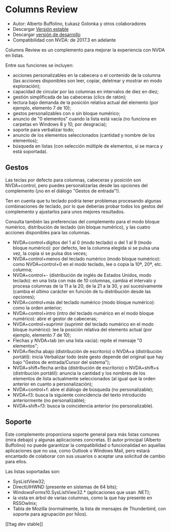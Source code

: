 # Columns Review #

* Autor: Alberto Buffolino, Łukasz Golonka y otros colaboradores
* Descargar  [Versión estable][stable]
* Descargar [versión de desarrollo][dev]
* Compatibilidad con NVDA: de 2017.3 en adelante

Columns Review es un complemento para mejorar la experiencia con NVDA en
listas.

Entre sus funciones se incluyen:

* acciones personalizables en la cabecera o el contenido de la columna (las
  acciones disponibles son leer, copiar, deletrear y mostrar en modo
  exploración);
* capacidad de circular por las columnas en intervalos de diez en diez;
* gestión simplificada de las cabeceras (clics de ratón);
* lectura bajo demanda de la posición relativa actual del elemento (por
  ejemplo, elemento 7 de 10);
* gestos personalizables con o sin bloque numérico;
* anuncio de "0 elementos" cuando la lista está vacía (no funciona en
  carpetas en Windows 8 y 10, por desgracia);
* soporte para verbalizar todo;
* anuncio de los elementos seleccionados (cantidad y nombre de los
  elementos);
* búsqueda en listas (con selección múltiple de elementos, si se marca y
  está soportada).

## Gestos

Las teclas por defecto para columnas, cabeceras y posición son NVDA+control,
pero puedes personalizarlas desde las opciones del complemento (¡no en el
diálogo "Gestos de entrada"!).

Ten en cuenta que tu teclado podría tener problemas procesando algunas
combinaciones de teclado, por lo que deberías probar todos los gestos del
complemento y ajustarlos para unos mejores resultados.

Consulta también las preferencias del complemento para el modo bloque
numérico, distribución de teclado (sin bloque numérico), y las cuatro
acciones disponibles para las columnas.

* NVDA+control+dígitos del 1 al 0 (modo teclado) o del 1 al 9 (modo bloque
  numérico): por defecto, lee la columna elegida si se pulsa una vez, la
  copia si se pulsa dos veces;
* NVDA+control+menos del teclado numérico (modo bloque numérico): como
  NVDA+control+0 en el modo teclado, lee o copia la 10ª, 20ª, etc. columna;
* NVDA+control+- (distribución de inglés de Estados Unidos, modo teclado):
  en una lista con más de 10 columnas, cambia el intervalo y procesa
  columnas de la 11 a la 20, de la 21 a la 30, y así sucesivamente (cambia
  el último carácter en función de tu distribución desde las opciones);
* NVDA+control+más del teclado numérico (modo bloque numérico): como la
  orden anterior;
* NVDA+control+intro (intro del teclado numérico en el modo bloque
  numérico): abre el gestor de cabeceras;
* NVDA+control+suprimir (suprimir del teclado numérico en el modo bloque
  numérico): lee la posición relativa del elemento actual (por ejemplo,
  elemento 7 de 10);
* Flechas y NVDA+tab (en una lista vacía): repite el mensaje "0 elementos";
* NVDA+flecha abajo (distribución de escritorio) o NVDA+a (distribución
  portátil): inicia Verbalizar todo (este gesto depende del original que hay
  bajo "Gestos de entrada/Cursor del sistema");
* NVDA+shift+flecha arriba (distribución de escritorio) o NVDA+shift+s
  (distribución portátil): anuncia la cantidad y los nombres de los
  elementos de lista actualmente seleccionados (al igual que la orden
  anterior en cuanto a personalización);
* NVDA+control+f: abre el diálogo de búsqueda (no personalizable);
* NVDA+f3: busca la siguiente coincidencia del texto introducido
  anteriormente (no personalizable);
* NVDA+shift+f3: busca la coincidencia anterior (no personalizable).

## Soporte

Este complemento proporciona soporte general para más listas comunes (mira
debajo) y algunas aplicaciones concretas. El autor principal (Alberto
Buffolino) no puede garantizar la compatibilidad o funcionalidad en aquellas
aplicaciones que no usa, como Outlook o Windows Mail, pero estará encantado
de colaborar con sus usuarios o aceptar una solicitud de cambio para ellos.

Las listas soportadas son:

* SysListView32;
* DirectUIHWND (presente en sistemas de 64 bits);
* WindowsForms10.SysListView32.* (aplicaciones que usan .NET);
* la vista en árbol de varias columnas, como la que hay presente en
  RSSOwlnix;
* Tabla de Mozilla (normalmente, la lista de mensajes de Thunderbird, con
  soporte para agrupación por hilos).


[[!tag dev stable]]


[stable]: https://addons.nvda-project.org/files/get.php?file=cr

[dev]: https://addons.nvda-project.org/files/get.php?file=cr-dev
